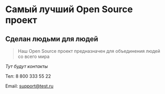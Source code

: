 # Самый лучший Open Source проект

## Сделан людьми для людей

> Наш Open Source проект предназначен для объединения людей со всего мира

_Тут будут контакты_

Тел: 8 800 333 55 22

Email: support@test.ru
